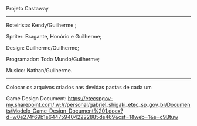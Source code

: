 Projeto Castaway

--------------------------

Roteirista: Kendy/Guilherme ;
  
Spriter: Bragante, Honório e Guilherme;
  
Design: Guilherme/Guilherme;
  
Programador: Todo Mundo/Guilherme;
  
Musico: Nathan/Guilherme.

--------------------------
  
Colocar os arquivos criados nas devidas pastas de cada um

Game Design Document: https://etecspgov-my.sharepoint.com/:w:/r/personal/gabriel_shigaki_etec_sp_gov_br/Documents/Modelo_Game_Design_Document%201.docx?d=w0e274f69b1e6447594042222885de469&csf=1&web=1&e=c9Btuw

